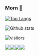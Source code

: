 ### Morn 👋

[![Top Langs](https://github-readme-stats.vercel.app/api/top-langs/?username=LBlend)](https://github.com/anuraghazra/github-readme-stats)

![Github stats](https://github-readme-stats.vercel.app/api?username=LBlend&show_icons=true&theme=tokyonight)

![visitors](https://visitor-badge.glitch.me/badge?page_id=LeanderFurumo.visitor-badge)

<img src="https://img.shields.io/badge/python%20-%2314354C.svg?&style=for-the-badge&logo=python&logoColor=white"/><img src="https://img.shields.io/badge/html5%20-%23E34F26.svg?&style=for-the-badge&logo=html5&logoColor=white"/><img src="https://img.shields.io/badge/css3%20-%231572B6.svg?&style=for-the-badge&logo=css3&logoColor=white"/><img src ="https://img.shields.io/badge/MongoDB-%234ea94b.svg?&style=for-the-badge&logo=mongodb&logoColor=white"/>

<!--START_SECTION:waka-->
<!--END_SECTION:waka-->
